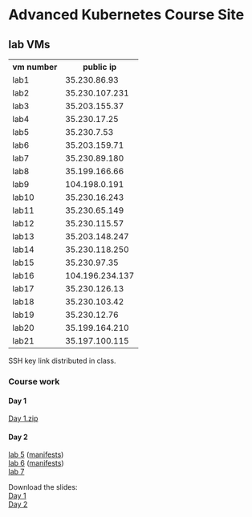 # Advanced Kubernetes Course Site

## lab VMs
<table>
<tr><th>vm number</th><th>public ip</th></tr>
<tr><td>lab1</td> <td>35.230.86.93</td></tr>
<tr><td>lab2</td> <td>35.230.107.231</td></tr>
<tr><td>lab3</td> <td>35.203.155.37</td></tr>
<tr><td>lab4</td> <td>35.230.17.25</td></tr>
<tr><td>lab5</td> <td>35.230.7.53</td></tr>
<tr><td>lab6</td> <td>35.203.159.71</td></tr>
<tr><td>lab7</td> <td>35.230.89.180</td></tr>
<tr><td>lab8</td> <td>35.199.166.66</td></tr>
<tr><td>lab9</td> <td>104.198.0.191</td></tr>
<tr><td>lab10</td> <td>35.230.16.243</td></tr>
<tr><td>lab11</td> <td>35.230.65.149</td></tr>
<tr><td>lab12</td> <td>35.230.115.57</td></tr>
<tr><td>lab13</td> <td>35.203.148.247</td></tr>
<tr><td>lab14</td> <td>35.230.118.250</td></tr>
<tr><td>lab15</td> <td>35.230.97.35</td></tr>
<tr><td>lab16</td> <td>104.196.234.137</td></tr>
<tr><td>lab17</td> <td>35.230.126.13</td></tr>
<tr><td>lab18</td> <td>35.230.103.42</td></tr>
<tr><td>lab19</td> <td>35.230.12.76</td></tr>
<tr><td>lab20</td> <td>35.199.164.210</td></tr>
<tr><td>lab21</td> <td>35.197.100.115</td></tr>
</table>

SSH key link distributed in class.

### Course work

#### Day 1

[Day 1.zip](labs/Day1.zip)

#### Day 2

[lab 5](labs/5) ([manifests](labs/5/manifests.zip))  
[lab 6](labs/6) ([manifests](labs/6/manifests.zip))  
[lab 7](https://kubernetes.io/docs/tutorials/stateful-application/mysql-wordpress-persistent-volume/)

Download the slides:  
[Day 1](https://storage.googleapis.com/kistek-training/advanced-kubernetes-day-1.pdf)  
[Day 2](https://storage.googleapis.com/kistek-training/advanced-kubernetes-day-2.pdf)  
